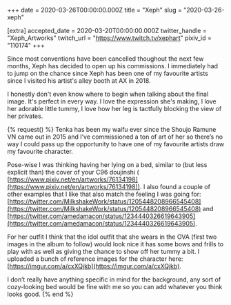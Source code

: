 +++
date = 2020-03-26T00:00:00.000Z
title = "Xeph"
slug = "2020-03-26-xeph"

[extra]
accepted_date = 2020-03-20T00:00:00.000Z
twitter_handle = "Xeph_Artworks"
twitch_url = "https://www.twitch.tv/xephart"
pixiv_id = "110174"
+++

Since most conventions have been cancelled thoughout the next few months, Xeph has decided to open up his commissions. I immediately had to jump on the chance since Xeph has been one of my favourite artists since I visited his artist's alley booth at AX in 2018.

I honestly don't even know where to begin when talking about the final image. It's perfect in every way. I love the expression she's making, I love her adorable little tummy, I love how her leg is tactfully blocking the view of her privates.

{% request() %}
Tenka has been my waifu ever since the Shoujo Ramune VN came out in 2015 and I’ve commissioned a ton of art of her so there’s no way I could pass up the opportunity to have one of my favourite artists draw my favourite character.

Pose-wise I was thinking having her lying on a bed, similar to (but less explicit than) the cover of your C96 doujinshi (
[https://www.pixiv.net/en/artworks/76134198](https://www.pixiv.net/en/artworks/76134198)). I also found a couple of other examples that I like that also match the feeling I was going for: [https://twitter.com/MilkshakeWork/status/1205448208966545408](https://twitter.com/MilkshakeWork/status/1205448208966545408) and [https://twitter.com/amedamacon/status/1234440326619643905](https://twitter.com/amedamacon/status/1234440326619643905).

For her outfit I think that the idol outfit that she wears in the OVA (first two images in the album to follow) would look nice it has some bows and frills to play with as well as giving the chance to show off her tummy a bit. I uploaded a bunch of reference images for the character here: [https://imgur.com/a/cxXQjkb](https://imgur.com/a/cxXQjkb).

I don’t really have anything specific in mind for the background, any sort of cozy-looking bed would be fine with me so you can add whatever you think looks good.
{% end %}
